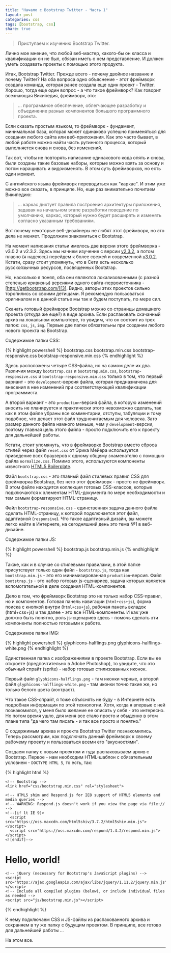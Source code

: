 ```yaml
---
title: "Начало с Bootstrap Twitter - Часть 1"
layout: post
categories: css
tags: [bootstrap, css]
share: true
---
```


> Приступаем к изучению Bootstrap Twitter.

Лично мое мнение, что любой веб-мастер, какого-бы он класса и квалификации он не был, обязан иметь о нем представление. И должен уметь создавать проекты с помощью этого продукта.

Итак, Bootstrap Twitter. Прежде всего - почему двойное название и почему Twitter? На оба вопроса одно объяснение - этот фреймворк создала команда, которая ранее создала еще один проект - Twitter. Хорошо, тогда еще один вопрос - а что такое фреймворк? Как говорит всезнающая Википедия, фреймворк, это:

> ... программное обеспечение, облегчающее разработку и объединение разных компонентов большого программного проекта.

Если сказать простым языком, то фреймворк - фундамент, минимальная база, которая может одинаково успешно применяться для создания любого сайта или веб-приложения. Как это часто бывает, в любой работе можно найти часть рутинного процесса, который выполняется снова и снова, без изменений.

Так вот, чтобы не повторять написание одинакового кода опять и снова, были созданы такие базовые наборы, которые можно взять за основу и потом наращивать и видоизменять. В этом суть фреймворков, но есть один момент.

C английского языка фреймворк переводиться как "каркас". И этим уже можно все сказать, в принципе. Но, еще раз внимательно почитаем Википедию:

> ... каркас диктует правила построения архитектуры приложения, задавая на начальном этапе разработки поведение по умолчанию, каркас, который нужно будет расширять и изменять согласно указанным требованиям.

Вот почему некоторые веб-дизайнеры не любят этот фреймворк, но это дела не меняет. Продолжим знакомиться с Bootstrap.

На момент написания статьи имелось две версии этого фреймворка - v3.0.2 и v2.3.2. Здесь мы начнем изучение с версии [v2.3.2][1], а потом плавно (я надеюсь) перейдем к более свежей и современной [v3.0.2][2]. Кстати, сразу стоит упомянуть, что в Сети есть несколько русскоязычных ресурсов, посвященных Bootstrap.

Но, насколько я понял, оба они являются локализованными (с разной степенью кривизны) версиями одного сайта-первоисточника - [http://getbootstrap.com/][3]. Видно, авторы этих проектов сильно торопились со своими детищами. Я рекомендую пользоваться оригиналом и в данной статье мы так и будем поступать, по мере сил.

Скачать готовый фреймворк Bootstrap можно со страницы домашнего проекта (откуда же еще?) в виде архива. Если распаковать скачанный архив на локальном компьютере, то увидим, что он состоит из трех папок: `css`, `js`, `img`. Первые две папки обязательны при создании любого нового проекта на Bootstrap.

Содержимое папки CSS:

{% highlight powershell %}
bootstrap.css
bootstrap.min.css
bootstrap-responsive.css
bootstrap-responsive.min.css
{% endhighlight %}

Здесь расположены четыре CSS-файла, но на самом деле их два. Различия между `bootstrap.css` и `bootstrap.min.css`, `bootstrap-responsive.css` и `bootstrap-responsive.min.css` только в том, что первый вариант - это `development`-версия файла, которая предназначена для внесения в нее изменений при соответствующей квалификации программиста.

А второй вариант - это `production`-версия файла, в которую изменений вносить не планируется и практически этого невозможно сделать, так как в этом файле убраны все комментарии, отступы, табуляции и тому подобное, что делает этот файл трудночитаемым для человека. Зато размер данного файла намного меньше, чем у `development`-версии, поэтому главная цель этого файла - просто подключить его к проекту для дальнейшей работы.

Кстати, стоит упомянуть, что в фреймворке Bootstrap вместо сброса стилей через файл `reset.css` от Эрика Мейера используется приведение всех браузеров к одному общему знаменателю с помощью файла `normalize.css`. Помимо этого, используются компоненты известного [HTML5 Boilerplate][4].

Файл `bootstrap.css` - это главный файл стилевых правил CSS для фреймворка Bootstrap, без него этот фреймворк - просто не фреймворк. В этом файле находится коллекция готовых CSS-классов, которые подключаются к элементам HTML-документа по мере необходимости и тем самым форматируют HTML-страницу.

Файл `bootstrap-responsive.css` - единственная задача данного файла сделать HTML-страницу, к которой подключается этот файл, адаптивной (`responsive`). Что такое адаптивный дизайн, вы можете легко найти в Интернете, на сегодняшний день это тема №1 в веб-дизайне.

Содержимое папки JS:

{% highlight powershell %}
bootstrap.js
bootstrap.min.js
{% endhighlight %}

Также, как и в случае со стилевыми правилами, в этой папке присутствует только один файл - `bootstrap.js`, тогда как `bootstrap.min.js` - это его минимизированная `production`-версия. Файл `bootstrap.js` - это набор готовых js-сценариев, задача которых является вспомогательной в деле создания HTML-компонентов.

Дело в том, что фреймворк Bootstrap это не только набор CSS-правил, но и компонентов. Готовая панель навигации (`html+css+js`), форма поиска с кнопкой внутри (`html+css+js`), рабочая панель вкладок (html+css+js) и так далее - это все HTML-компоненты. И как уже должно быть понятно, роль js-сценариев здесь - помочь сделать эти компоненты полностью готовыми к работе.

Содержимое папки IMG:

{% highlight powershell %}
glyphicons-halflings.png
glyphicons-halflings-white.png
{% endhighlight %}

Единственная папка с изображениями в проекте Bootstrap. Если вы ее откроете (предпочтительно в Adobe Photoshop), то увидите, что это обычный спрайт (sprite) - набор готовых стилизованных иконок.

Первый файл `glyphicons-halflings.png` - там иконки черные, а второй файл `glyphicons-halflings-white.png` - там иконки точно такие же, но только белого цвета (контраст).

Что такое CSS-спрайт, я тоже объяснять не буду - в Интернете есть подробная информация по этой технологии. Хотя, когда я впервые с ней познакомился, у меня было желание ее описать у себя - это интересно. Но потом время ушло, для меня все стало просто и обыденно в этом плане типа "да чего там писать - и так все просто и понятно."

C содержимым архива и проекта Bootstrap Twitter познакомились. Теперь рассмотрим, как подключать данный фреймворк к своему рабочему проекту и пользоваться всеми его "вкусностями".

Создаем папку с новым проектом и туда распаковываем архив с Bootstrap. Первое - нам необходим HTML-шаблон с обязательным условием - `DOCTYPE HTML 5`, то есть, так:

{% highlight html %}
<!DOCTYPE html>
<html lang="en">
  <head>
    <meta charset="utf-8">
    <meta http-equiv="X-UA-Compatible" content="IE=edge">
    <meta name="viewport" content="width=device-width, initial-scale=1">
    <!-- The above 3 meta tags *must* come first in the head; any other head content must come *after* these tags -->
    <title>Bootstrap 101 Template</title>

    <!-- Bootstrap -->
    <link href="css/bootstrap.min.css" rel="stylesheet">

    <!-- HTML5 shim and Respond.js for IE8 support of HTML5 elements and media queries -->
    <!-- WARNING: Respond.js doesn't work if you view the page via file:// -->
    <!--[if lt IE 9]>
      <script src="https://oss.maxcdn.com/html5shiv/3.7.2/html5shiv.min.js"></script>
      <script src="https://oss.maxcdn.com/respond/1.4.2/respond.min.js"></script>
    <![endif]-->
  </head>
  <body>
    <h1>Hello, world!</h1>

    <!-- jQuery (necessary for Bootstrap's JavaScript plugins) -->
    <script src="https://ajax.googleapis.com/ajax/libs/jquery/1.11.2/jquery.min.js"></script>
    <!-- Include all compiled plugins (below), or include individual files as needed -->
    <script src="js/bootstrap.min.js"></script>
  </body>
</html>
{% endhighlight %}

К нему подключаем CSS и JS-файлы из распакованного архива и сохраняем в ту же папку с будущим проектом. В принципе, все готово для дальнейшей работы ...

На этом все.

---

[1]: http://getbootstrap.com/2.3.2/ "Bootstrap 2"
[2]: http://getbootstrap.com/getting-started/ "Bootstrap 3"
[3]: http://getbootstrap.com/ "Bootstrap"
[4]: http://html5boilerplate.com/ "HTML5 Boilerplate"

